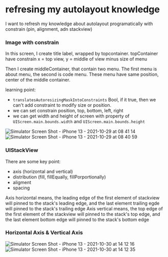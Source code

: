 # refresing my autolayout knowledge
I want to refresh my knowledge about autolayout programatically with constrain (pin, alignment, adn stackview)

### Image with constrain

In this screen, I create title label, wrapped by topcontainer.
topContainer have constrain x = top view, y = middle of view minus size of menu

Then I create middleContainer, that contain two menu. The first menu is about menu, the second is code menu.
These menu have same position, center of the middle container.

learning point:
- `translatesAutoresizingMaskIntoConstraints` Bool, if it true, then we can't add constraint to modify size or position.
- we can set constrain position, top, bottom, left, right
- we can get width and height of screen with property of `UIScreen.main.bounds.width` and `UIScreen.main.bounds.height`

![Simulator Screen Shot - iPhone 13 - 2021-10-29 at 08 41 14](https://user-images.githubusercontent.com/5819701/139359614-6f2c3cb4-be3e-4e5d-8c56-c3ae0a0c01a9.png) ![Simulator Screen Shot - iPhone 13 - 2021-10-29 at 08 40 59](https://user-images.githubusercontent.com/5819701/139359555-015121c1-f60c-44bf-8c87-2add7c72c519.png)


### UIStackView
There are some key point:
- axis (horizontal and vertical)
- distribution (fill, fillEqually, fillPorportionally)
- aligment
- spacing

Axis horizontal means, the leading edge of the first element of stackview will pinned to the stack's leading edge, and the last element trailing egde will pinned to the stack's trailing edge
Axis vertical means, the top edge of the first element of the stackview will pinned to the stack's top edge, and the last element bottom edge will pinned to the stack's bottom edge

### Horizontal Axis & Vertical Axis

![Simulator Screen Shot - iPhone 13 - 2021-10-30 at 14 12 16](https://user-images.githubusercontent.com/5819701/139524250-77adbc96-9562-4611-8cbe-eaa0139c38e7.png)           ![Simulator Screen Shot - iPhone 13 - 2021-10-30 at 14 12 35](https://user-images.githubusercontent.com/5819701/139524280-54d76859-f27a-4bdb-b736-2336af25da8e.png)


